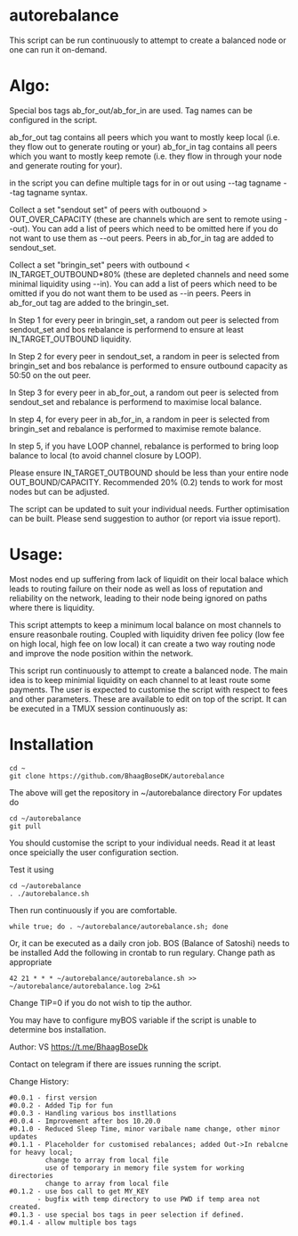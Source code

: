 # autorebalance
	
This script can be run continuously to attempt to create a balanced node or one can run it on-demand.

# Algo:

Special bos tags ab_for_out/ab_for_in are used. Tag names can be configured in the script.

ab_for_out tag contains all peers which you want to mostly keep local (i.e. they flow out to generate routing or your)
ab_for_in tag contains all peers which you want to mostly keep remote (i.e. they flow in through your node and generate routing for your).

in the script you can define multiple tags for in or out using --tag tagname --tag tagname syntax.

Collect a set "sendout set" of peers with outbouond > OUT_OVER_CAPACITY (these are channels which are sent to remote using --out). You can add a list of peers which need to be omitted here if you do not want to use them as --out peers. Peers in ab_for_in tag are added to sendout_set.  

Collect a set "bringin_set" peers with outbound < IN_TARGET_OUTBOUND*80% (these are depleted channels and need some minimal liquidity using --in). You can add a list of peers which need to be omitted if you do not want them to be used as --in peers. Peers in ab_for_out tag are added to the bringin_set.

In Step 1 for every peer in bringin_set, a random out peer is selected from sendout_set and bos rebalance is performend to ensure at least IN_TARGET_OUTBOUND liquidity.

In Step 2 for every peer in sendout_set, a random in peer is selected from bringin_set and bos rebalance is performed to ensure outbound capacity as 50:50 on the out peer.

In Step 3 for every peer in ab_for_out, a random out peer is selected from sendout_set and rebalance is performend to maximise local balance.

In step 4, for every peer in ab_for_in, a random in peer is selected from bringin_set and rebalance is performed to maximise remote balance.

In step 5, if you have LOOP channel, rebalance is performed to bring loop balance to local (to avoid channel closure by LOOP).

Please ensure IN_TARGET_OUTBOUND should be less than your entire node OUT_BOUND/CAPACITY. Recommended 20% (0.2) tends to work for most nodes but can be adjusted.

The script can be updated to suit your individual needs. Further optimisation can be built. Please send suggestion to author (or report via issue report).

# Usage:

Most nodes end up suffering from lack of liquidit on their local balace which leads to routing failure on their node as well as loss of reputation and reliability on the network, leading to their node being ignored on paths where there is liquidity.

This script attempts to keep a minimum local balance on most channels to ensure reasonbale routing. Coupled with liquidity driven fee policy (low fee on high local, high fee on low local) it can create a two way routing node and improve the node position within the network.

This script run continuously to attempt to create a balanced node. The main idea is to keep minimial liquidity on each channel to at least route some payments. The user is expected to customise the script with respect to fees and other parameters. These are available to edit on top of the script.  It can be executed in a TMUX session continuously as:

# Installation
```
cd ~
git clone https://github.com/BhaagBoseDK/autorebalance
```


The above will get the repository in ~/autorebalance directory
For updates do 

```
cd ~/autorebalance
git pull
```
You should customise the script to your individual needs. Read it at least once speicially the user configuration section.

Test it using

```
cd ~/autorebalance
. ./autorebalance.sh 
```
Then run continuously if you are comfortable.
	
```
while true; do . ~/autorebalance/autorebalance.sh; done
```  
  
Or, it can be executed as a daily cron job. BOS (Balance of Satoshi) needs to be installed Add the following in crontab to run regulary. Change path as appropriate

```
42 21 * * * ~/autorebalance/autorebalance.sh >> ~/autorebalance/autorebalance.log 2>&1
```

Change TIP=0 if you do not wish to tip the author.

You may have to configure myBOS variable if the script is unable to determine bos installation.

Author:  VS https://t.me/BhaagBoseDk 

Contact on telegram if there are issues running the script.

Change History:
```	
#0.0.1 - first version
#0.0.2 - Added Tip for fun
#0.0.3 - Handling various bos instllations
#0.0.4 - Improvement after bos 10.20.0
#0.1.0 - Reduced Sleep Time, minor varibale name change, other minor updates
#0.1.1 - Placeholder for customised rebalances; added Out->In rebalcne for heavy local;
         change to array from local file
         use of temporary in memory file system for working directories
         change to array from local file
#0.1.2 - use bos call to get MY_KEY
       - bugfix with temp directory to use PWD if temp area not created.
#0.1.3 - use special bos tags in peer selection if defined.
#0.1.4 - allow multiple bos tags
```
